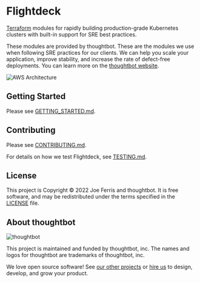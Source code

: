 # Flightdeck

[Terraform] modules for rapidly building production-grade Kubernetes clusters
with built-in support for SRE best practices.

These modules are provided by thoughtbot. These are the modules we use when
following SRE practices for our clients. We can help you scale your application,
improve stability, and increase the rate of defect-free deployments. You can
learn more on the [thoughtbot website].

[thoughtbot website]: https://thoughtbot.com/services/site-reliability

![AWS Architecture](./docs/aws-modules.png)

[terraform]: https://www.terraform.io/

## Getting Started
Please see [GETTING_STARTED.md](./GETTING_STARTED.md).

## Contributing 

Please see [CONTRIBUTING.md](./CONTRIBUTING.md).

For details on how we test Flightdeck, see [TESTING.md](./TESTING.md).

## License

This project is Copyright © 2022 Joe Ferris and thoughtbot. It is free
software, and may be redistributed under the terms specified in the [LICENSE]
file.

[license]: ./LICENSE

## About thoughtbot

![thoughtbot](https://thoughtbot.com/brand_assets/93:44.svg)

This project is maintained and funded by thoughtbot, inc. The names and logos
for thoughtbot are trademarks of thoughtbot, inc.

We love open source software! See [our other projects][community] or [hire
us][hire] to design, develop, and grow your product.

[community]: https://thoughtbot.com/community?utm_source=github
[hire]: https://thoughtbot.com/hire-us?utm_source=github
